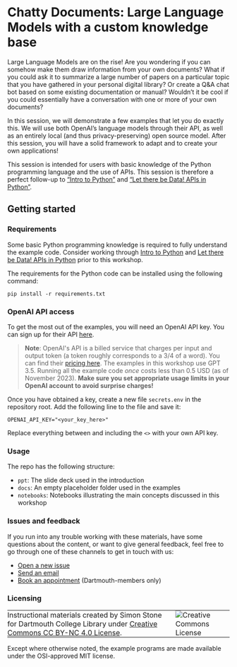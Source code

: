 # Chatty Documents: Large Language Models with a custom knowledge base

Large Language Models are on the rise! Are you wondering if you can somehow make them draw information from your own documents? What if you could ask it to summarize a large number of papers on a particular topic that you have gathered in your personal digital library? Or create a Q&A chat bot based on some existing documentation or manual? Wouldn’t it be cool if you could essentially have a conversation with one or more of your own documents?

In this session, we will demonstrate a few examples that let you do exactly this. We will use both OpenAI’s language models through their API, as well as an entirely local (and thus privacy-preserving) open source model. After this session, you will have a solid framework to adapt and to create your own applications!

This session is intended for users with basic knowledge of the Python programming language and the use of APIs. This session is therefore a perfect follow-up to [“Intro to Python”](https://git.dartmouth.edu/lib-digital-strategies/RDS/workshops/computational-tools/intro-to-python) and [“Let there be Data! APIs in Python”](https://git.dartmouth.edu/lib-digital-strategies/RDS/workshops/computational-tools/apis-in-python).

## Getting started

### Requirements

Some basic Python programming knowledge is required to fully understand the example code. Consider working through [Intro to Python](https://git.dartmouth.edu/lib-digital-strategies/RDS/workshops/computational-tools/intro-to-python) and [Let there be Data! APIs in Python](https://git.dartmouth.edu/lib-digital-strategies/RDS/workshops/computational-tools/apis-in-python) prior to this workshop.

The requirements for the Python code can be installed using the following command:

```
pip install -r requirements.txt
```

### OpenAI API access

To get the most out of the examples, you will need an OpenAI API key. You can sign up for their API [here](https://openai.com/blog/openai-api).

> **Note**: OpenAI's API is a billed service that charges per input and output token (a token roughly corresponds to a 3/4 of a word). You can find their [pricing here](https://openai.com/pricing). The examples in this workshop use GPT 3.5. Running all the example code *once* costs less than 0.5 USD (as of November 2023). **Make sure you set appropriate usage limits in your OpenAI account to avoid surprise charges!**

Once you have obtained a key, create a new file `secrets.env` in the repository root. Add the following line to the file and save it:

```
OPENAI_API_KEY="<your_key_here>"
```

Replace everything between and including the `<>` with your own API key.


### Usage

The repo has the following structure:

- `ppt`: The slide deck used in the introduction
- `docs`: An empty placeholder folder used in the examples
- `notebooks`: Notebooks illustrating the main concepts discussed in this workshop

### Issues and feedback

If you run into any trouble working with these materials, have some questions about the content, or want to give general feedback, feel free to go through one of these channels to get in touch with us:

- [Open a new issue](https://git.dartmouth.edu/lib-digital-strategies/RDS/workshops/text-analysis/chatty-documents/-/issues)
- [Send an email](mailto:simon.stone@dartmouth.edu)
- [Book an appointment](https://dartgo.org/meetwithsimon) (Dartmouth-members only)

### Licensing

<table>
<tbody>
  <tr>
    <td style="padding:0px;border-width:0px;vertical-align:center">
    Instructional materials created by Simon Stone for Dartmouth College Library under <a href="https://creativecommons.org/licenses/by/4.0/">Creative Commons CC BY-NC 4.0 License</a>.
    </td>
    <td style="padding:0 0 0 1em;border-width:0px;vertical-align:center"><img alt="Creative Commons License" src="https://i.creativecommons.org/l/by/4.0/88x31.png"/></td>
  </tr>
</tbody>
</table>

Except where otherwise noted, the example programs are made available under the OSI-approved MIT license.
